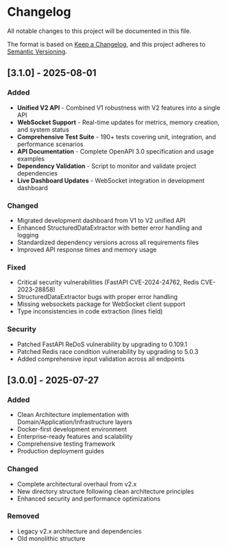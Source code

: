 # Changelog

All notable changes to this project will be documented in this file.

The format is based on [Keep a Changelog](https://keepachangelog.com/en/1.0.0/),
and this project adheres to [Semantic Versioning](https://semver.org/spec/v2.0.0.html).

## [3.1.0] - 2025-08-01

### Added
- **Unified V2 API** - Combined V1 robustness with V2 features into a single API
- **WebSocket Support** - Real-time updates for metrics, memory creation, and system status
- **Comprehensive Test Suite** - 190+ tests covering unit, integration, and performance scenarios
- **API Documentation** - Complete OpenAPI 3.0 specification and usage examples
- **Dependency Validation** - Script to monitor and validate project dependencies
- **Live Dashboard Updates** - WebSocket integration in development dashboard

### Changed
- Migrated development dashboard from V1 to V2 unified API
- Enhanced StructuredDataExtractor with better error handling and logging
- Standardized dependency versions across all requirements files
- Improved API response times and memory usage

### Fixed
- Critical security vulnerabilities (FastAPI CVE-2024-24762, Redis CVE-2023-28858)
- StructuredDataExtractor bugs with proper error handling
- Missing websockets package for WebSocket client support
- Type inconsistencies in code extraction (lines field)

### Security
- Patched FastAPI ReDoS vulnerability by upgrading to 0.109.1
- Patched Redis race condition vulnerability by upgrading to 5.0.3
- Added comprehensive input validation across all endpoints

## [3.0.0] - 2025-07-27

### Added
- Clean Architecture implementation with Domain/Application/Infrastructure layers
- Docker-first development environment
- Enterprise-ready features and scalability
- Comprehensive testing framework
- Production deployment guides

### Changed
- Complete architectural overhaul from v2.x
- New directory structure following clean architecture principles
- Enhanced security and performance optimizations

### Removed
- Legacy v2.x architecture and dependencies
- Old monolithic structure